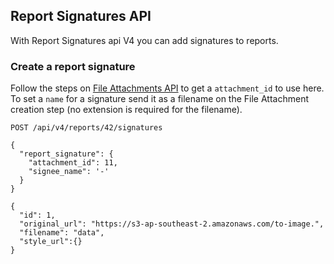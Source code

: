 ## Report Signatures API
With Report Signatures api V4 you can add signatures to reports.

### Create a report signature
Follow the steps on [File Attachments API](040_file_attachments.md) to get a
`attachment_id` to use here. To set a `name` for a signature send it as a
filename on the File Attachment creation step (no extension is required for the
filename).

```
POST /api/v4/reports/42/signatures

{
  "report_signature": {
    "attachment_id": 11,
    "signee_name": '-'
  }
}
```

```
{
  "id": 1,
  "original_url": "https://s3-ap-southeast-2.amazonaws.com/to-image.",
  "filename": "data",
  "style_url":{}
}
```
